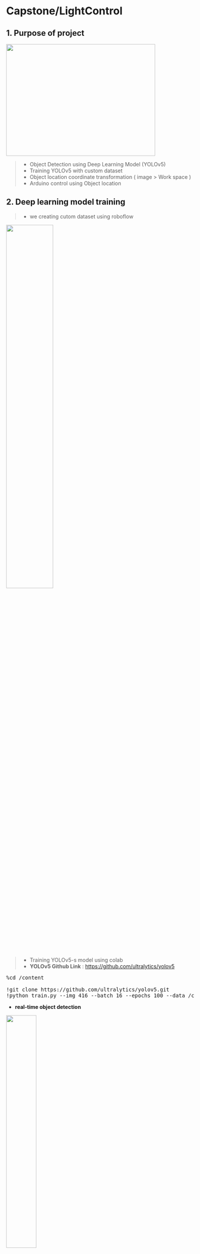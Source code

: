 # Capstone/LightControl

## 1.  Purpose of project      
   
<img width="400px" height="300px" src="https://user-images.githubusercontent.com/86545130/180119061-799a947e-2b88-4531-81c1-41283fb3268b.png"/>

> * Object Detection using Deep Learning Model (YOLOv5)
> * Training YOLOv5 with custom dataset
> * Object location coordinate transformation ( image > Work space )
> * Arduino control using Object location

## 2.  Deep learning model training
> * we creating cutom dataset using roboflow

<img width="50%" height="50%" src="https://user-images.githubusercontent.com/86545130/180351159-23034bbc-d689-4661-9c87-6b7c4880634a.PNG"/>

> * Training YOLOv5-s model using colab   
> * **YOLOv5 Github Link** : <https://github.com/ultralytics/yolov5>

<pre>
%cd /content

!git clone https://github.com/ultralytics/yolov5.git
!python train.py --img 416 --batch 16 --epochs 100 --data /content/dataset/data.yaml --cfg ./models/yolov5s.yaml --weights yolov5s.pt 
</pre>

- **real-time object detection**
<img width="40%" height="40%" src="https://user-images.githubusercontent.com/86545130/180363079-408b0d41-e3bd-465e-8cfd-f8201e7db2c5.gif"/>

## 3.  Project Process
<div align="center">
   
**[overview]**         
      <img src="https://user-images.githubusercontent.com/86545130/180368074-3b6c0839-f0ba-4509-b228-573814018591.PNG"/>
      

</div>
<hr/>

<div align="center">   
   
**[Coordinate transformation]**   
   <br/>
   <img src="https://user-images.githubusercontent.com/86545130/180369747-40332580-d8b9-4d88-8acc-f5ec72f3369d.png"/>   
   To control robot arm, we need to coordinate (theta1, theta2)   
</div>   

<br/>
<br/>
<br/>
<div align="center">   
   
   So we converted __object location coordinate(pixel)__ within the image to __(theta1, theta2)__   
  <img src="https://user-images.githubusercontent.com/86545130/180371379-e6474ba0-36c4-4b1f-9456-2b80e544f857.png"/>
   <br/>   
   <br/>   
   <br/>   
   **[Web cam to Real place]**
   <img src="https://user-images.githubusercontent.com/86545130/180373641-5f606168-2dda-45df-9eaf-833ff9bd6df6.png"/>   
   ||Web cam[px]|Real Value[cm]|Scale factor[px/cm]|
   |:---:|:---:|:---:|:---:|
   |1|(245, 270)|(26.5, 20)|(0.1082, 0.0741)|
   |2|(195, 345)|(21.5, 25)|(0.1102, 0.0724)|
   |3|(297, 198)|(31.5, 15)|(0.1060, 0.0758)|
   |4|(135, 198)|(16.5, 15)|(0.1222, 0.0758)|   
   
   So we get average **scale factor (0.1116, 0.0745)**   
   <br/>
   <br/>   
   **[ Real place to Polar]**
   <img src="https://user-images.githubusercontent.com/86545130/180377194-905cd84b-159f-46ce-abba-f8e831d4c784.png"/>
   <img src="https://user-images.githubusercontent.com/86545130/180377478-d7abe982-ebf0-4f3a-a3ee-3265579a1822.png"/>   
   <br/>
   <br/>   
   **[Polar to Arduino]**
   <img src="https://user-images.githubusercontent.com/86545130/180378242-17996de4-7915-485f-abc3-c816ff31be42.png"/>
   ||Radius(r)|Theta2(degree)|
   |:---:|:---:|:---:|
   |1|52.5|92|
   |2|48.5|93|
   |3|15.5|94|
   |4|41.5|95|
   |5|39.5|96|
   |6|35.8|97|
   |7|30.5|100|
   |8|29.5|101|
   |9|26.5|103|
   |10|23.3|106|
   |11|20.0|109|
   |12|17.7|112|
   |13|14.5|117|
   |14|11.0|125|
   |15|9.3|130|
   |16|7.4|135|
   |17|4.7|145|
   |18|2.3|155|
   |19|0.0|175|   
   
   <img src="https://user-images.githubusercontent.com/86545130/180380165-706084f0-2b5e-4301-9521-67cec4252c46.png"/>
</div>   


```python
import numpy as np

# pixel to cm
real_x = (pixel_x) * 0.11165
real_y = (pixel_y) * 0.0745

# cartesian to polar
R = (real_x**2 + real_y**2)**0.5 - 6.5
theta1 = 115 - np.degrees(np.arctan(real_y/real_x))

# r to theta2 (Regression)
if R >= 26.5:
   # 4 order polynomial regression
   theta2 = (-0.0000001)*(R**4) - (0.0004)*(R**3) + (0.0611)*(R**2) -3.1901*(R) + 152.57
else:
   # 3 order polynomial regression
   theta2 = (-0.0012)*(R**3) + (0.1378)*(R**2) -5.3419*(R) + 169.53
```
  
## 4.  Arduino control

<div align="center">
   <img src="https://user-images.githubusercontent.com/86545130/180383710-30c973bd-c989-4d94-aa18-9c4f62bed658.png"/>
</div>   
   

## 5.  Final Result

<img src="https://user-images.githubusercontent.com/86545130/180387815-93a310ba-5656-4025-b5c3-1103ff23682d.gif"/>

<img src="https://user-images.githubusercontent.com/86545130/180388117-e578a14e-d77d-4b76-8e84-605612fd7a8a.gif"/>
